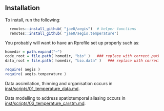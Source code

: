 ## Installation


To install, run the following:

```r
  remotes::install_github( "jae0/aegis")  # helper functions
  remotes::install_github( "jae0/aegis.temperature")
``` 

You probably will want to have an Rprofile set up properly such as:

```r
homedir = path.expand("~")
code_root = file.path( homedir, "bio" )   ### replace with correct path to the parent directory of your git-projects
data_root = file.path( homedir, "bio.data" )   ### replace with correct path to your data

require( aegis )
require( aegis.temperature )

```

Data assimilation, thinning and organisation occurs in [inst/scripts/01_temperature_data.md](inst/scripts/01_temperature_data.md).

Data modelling to address spatiotemporal aliasing occurs in [inst/scripts/03_temperature_carstm.md](inst/scripts/03_temperature_carstm.md).
